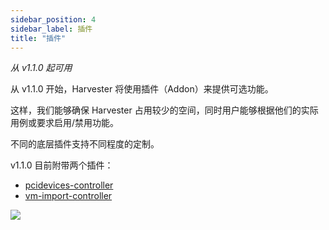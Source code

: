 ```yaml
---
sidebar_position: 4
sidebar_label: 插件
title: "插件"
---
```


_从 v1.1.0 起可用_

从 v1.1.0 开始，Harvester 将使用插件（Addon）来提供可选功能。

这样，我们能够确保 Harvester 占用较少的空间，同时用户能够根据他们的实际用例或要求启用/禁用功能。

不同的底层插件支持不同程度的定制。

v1.1.0 目前附带两个插件：
* [pcidevices-controller](./pcidevices.md)
* [vm-import-controller](./vmimport.md)

![](/img/v1.2/addons/DefaultAddons.png)